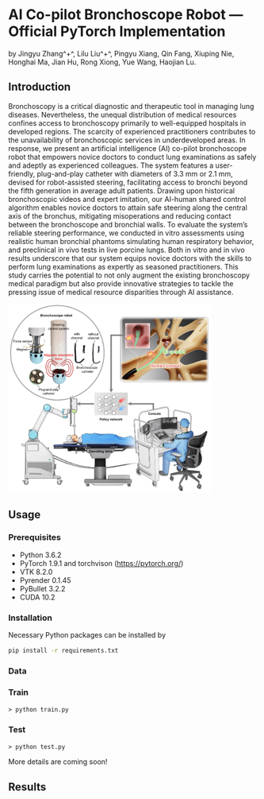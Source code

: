 # AI Co-pilot Bronchoscope Robot — Official PyTorch Implementation

by Jingyu Zhang^+^, Lilu Liu^+^, Pingyu Xiang, Qin Fang, Xiuping Nie, Honghai Ma, Jian Hu, Rong Xiong, Yue Wang, Haojian Lu.

<!-- &#x26A0; **More details of this repository are COMING SOON!** -->

## Introduction
Bronchoscopy is a critical diagnostic and therapeutic tool in managing lung diseases. Nevertheless, the unequal distribution of medical resources confines access to bronchoscopy primarily to well-equipped hospitals in developed regions. The scarcity of experienced practitioners contributes to the unavailability of bronchoscopic services in underdeveloped areas. In response, we present an artificial intelligence (AI) co-pilot bronchoscope robot that empowers novice doctors to conduct lung examinations as safely and adeptly as experienced colleagues. The system features a user-friendly, plug-and-play catheter with diameters of 3.3 mm or 2.1 mm, devised for robot-assisted steering, facilitating access to bronchi beyond the fifth generation in average adult patients. Drawing upon historical bronchoscopic videos and expert imitation, our AI-human shared control algorithm enables novice doctors to attain safe steering along the central axis of the bronchus, mitigating misoperations and reducing contact between the bronchoscope and bronchial walls. To evaluate the system’s reliable steering performance, we conducted in vitro assessments using realistic human bronchial phantoms simulating human respiratory behavior, and preclinical in vivo tests in live porcine lungs. Both in vitro and in vivo results underscore that our system equips novice doctors with the skills to perform lung examinations as expertly as seasoned practitioners. This study carries the potential to not only augment the existing bronchoscopy medical paradigm but also provide innovative strategies to tackle the pressing issue of medical resource disparities through AI assistance.

<!-- <img src="figs/overview.jpg#pic_left" alt="avatar" style="zoom:30%;" /> -->
<img src="figs/overview.jpg#pic_left" alt="avatar" style="zoom:40%;" />


## Usage

### Prerequisites
* Python 3.6.2
* PyTorch 1.9.1 and torchvison (https://pytorch.org/)
* VTK 8.2.0
* Pyrender 0.1.45
* PyBullet 3.2.2
* CUDA 10.2


### Installation
<!-- * PyTorch >= 1.6
* SimpleITK
* OpenCV
* SciPy
* Numpy -->
Necessary Python packages can be installed by

```bash
pip install -r requirements.txt
```

### Data

### Train
```
> python train.py
```

### Test
```
> python test.py
```
More details are coming soon!

## Results
